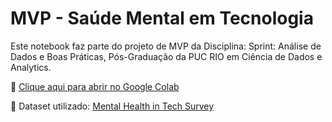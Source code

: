 # MVP - Saúde Mental em Tecnologia
Este notebook faz parte do projeto de MVP da Disciplina: Sprint: Análise de Dados e Boas Práticas, Pós-Graduação da PUC RIO em Ciência de Dados e Analytics.

🔗 [Clique aqui para abrir no Google Colab](https://colab.research.google.com/github/brunacpg/mvp-saude-mental/blob/main/mvp_mental_health.ipynb)

📄 Dataset utilizado: [Mental Health in Tech Survey](https://www.kaggle.com/datasets/osmi/mental-health-in-tech-survey)
